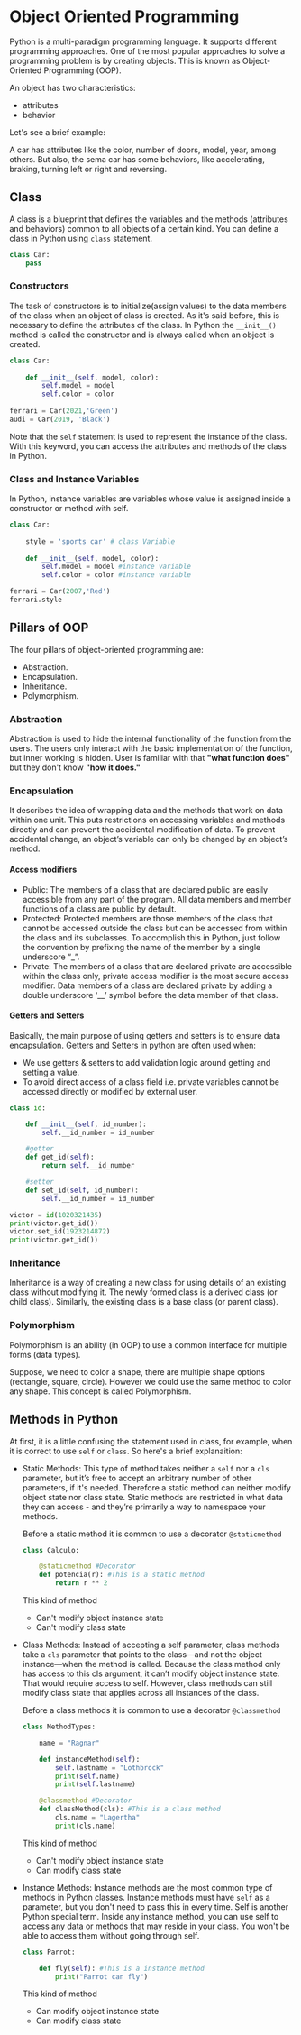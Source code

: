 # Object Oriented Programming

Python is a multi-paradigm programming language. It supports different programming approaches. One of the most popular approaches to solve a programming problem is by creating objects. This is known as Object-Oriented Programming (OOP).

An object has two characteristics:

- attributes
- behavior

Let's see a brief example:

A car has attributes like the color, number of doors, model, year, among others. But also, the sema car has some behaviors, like accelerating, braking, turning left or right and reversing.

## Class

A class is a blueprint that defines the variables and the methods (attributes and behaviors) common to all objects of a certain kind. You can define a class in Python using ```class``` statement.

```python
class Car:
    pass
```

### Constructors

The task of constructors is to initialize(assign values) to the data members of the class when an object of class is created. As it's said before, this is necessary to define the attributes of the class. In Python the ```__init__()``` method is called the constructor and is always called when an object is created.

```python
class Car:
    
    def __init__(self, model, color):
        self.model = model
        self.color = color
    
ferrari = Car(2021,'Green')
audi = Car(2019, 'Black')
```

Note that the ```self``` statement is used to represent the instance of the class. With this keyword, you can access the attributes and methods of the class in Python.

### Class and Instance Variables

In Python, instance variables are variables whose value is assigned inside a constructor or method with self. 

```python
class Car:
    
    style = 'sports car' # class Variable
    
    def __init__(self, model, color):
        self.model = model #instance variable 
        self.color = color #instance variable

ferrari = Car(2007,'Red')
ferrari.style
```

## Pillars of OOP

The four pillars of object-oriented programming are:

- Abstraction.
- Encapsulation.
- Inheritance.
- Polymorphism.

### Abstraction

Abstraction is used to hide the internal functionality of the function from the users. The users only interact with the basic implementation of the function, but inner working is hidden. User is familiar with that **"what function does"** but they don't know **"how it does."**

### Encapsulation

It describes the idea of wrapping data and the methods that work on data within one unit. This puts restrictions on accessing variables and methods directly and can prevent the accidental modification of data. To prevent accidental change, an object’s variable can only be changed by an object’s method.

#### Access modifiers

- Public: The members of a class that are declared public are easily accessible from any part of the program. All data members and member functions of a class are public by default.
- Protected: Protected members are those members of the class that cannot be accessed outside the class but can be accessed from within the class and its subclasses. To accomplish this in Python, just follow the convention by prefixing the name of the member by a single underscore “_”.
- Private: The members of a class that are declared private are accessible within the class only, private access modifier is the most secure access modifier. Data members of a class are declared private by adding a double underscore ‘__’ symbol before the data member of that class.

#### Getters and Setters

Basically, the main purpose of using getters and setters is to ensure data encapsulation. Getters and Setters in python are often used when:

- We use getters & setters to add validation logic around getting and setting a value.
- To avoid direct access of a class field i.e. private variables cannot be accessed directly or modified by external user.

```python
class id:

    def __init__(self, id_number):
        self.__id_number = id_number

    #getter
    def get_id(self):
        return self.__id_number

    #setter
    def set_id(self, id_number):
        self.__id_number = id_number

victor = id(1020321435)
print(victor.get_id())
victor.set_id(1923214872)
print(victor.get_id())

```

### Inheritance

Inheritance is a way of creating a new class for using details of an existing class without modifying it. The newly formed class is a derived class (or child class). Similarly, the existing class is a base class (or parent class).

### Polymorphism

Polymorphism is an ability (in OOP) to use a common interface for multiple forms (data types).

Suppose, we need to color a shape, there are multiple shape options (rectangle, square, circle). However we could use the same method to color any shape. This concept is called Polymorphism.

## Methods in Python

At first, it is a little confusing the statement used in class, for example, when it is correct to use ```self``` or ```class```. So here's a brief explanaition:

- Static Methods: This type of method takes neither a ```self``` nor a ```cls``` parameter, but  it’s free to accept an arbitrary number of other parameters, if it's needed. Therefore a static method can neither modify object state nor class state. Static methods are restricted in what data they can access - and they’re primarily a way to namespace your methods.

    Before a static method it is common to use a decorator ```@staticmethod```
    
    ```python
    class Calculo:

        @staticmethod #Decorator
        def potencia(r): #This is a static method
            return r ** 2
    ```

    This kind of method

     - Can't modify object instance state
     - Can't modify class state

- Class Methods: Instead of accepting a self parameter, class methods take a ```cls``` parameter that points to the class—and not the object instance—when the method is called. Because the class method only has access to this cls argument, it can’t modify object instance state. That would require access to self. However, class methods can still modify class state that applies across all instances of the class.

    Before a class methods it is common to use a decorator ```@classmethod```
    
    ```python
    class MethodTypes:

        name = "Ragnar"

        def instanceMethod(self):
            self.lastname = "Lothbrock"
            print(self.name)
            print(self.lastname)

        @classmethod #Decorator
        def classMethod(cls): #This is a class method
            cls.name = "Lagertha"
            print(cls.name)
    ```
    
    This kind of method

     - Can't modify object instance state
     - Can modify class state
    
- Instance Methods: Instance methods are the most common type of methods in Python classes. Instance methods must have ```self``` as a parameter, but you don't need to pass this in every time. Self is another Python special term. Inside any instance method, you can use self to access any data or methods that may reside in your class. You won't be able to access them without going through self.

    ```python
    class Parrot:

        def fly(self): #This is a instance method
            print("Parrot can fly")
    ```
    
    This kind of method

     - Can modify object instance state
     - Can modify class state
